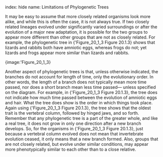 index: hide
name: Limitations of Phylogenetic Trees

It may be easy to assume that more closely related organisms look more alike, and while this is often the case, it is not always true. If two closely related lineages evolved under significantly varied surroundings or after the evolution of a major new adaptation, it is possible for the two groups to appear more different than other groups that are not as closely related. For example, the phylogenetic tree in {'Figure_20_1_3 Figure 20.1.3} shows that lizards and rabbits both have amniotic eggs, whereas frogs do not; yet lizards and frogs appear more similar than lizards and rabbits.


{image:'Figure_20_1_3}
        

Another aspect of phylogenetic trees is that, unless otherwise indicated, the branches do not account for length of time, only the evolutionary order. In other words, the length of a branch does not typically mean more time passed, nor does a short branch mean less time passed— unless specified on the diagram. For example, in {'Figure_20_1_3 Figure 20.1.3}, the tree does not indicate how much time passed between the evolution of amniotic eggs and hair. What the tree does show is the order in which things took place. Again using {'Figure_20_1_3 Figure 20.1.3}, the tree shows that the oldest trait is the vertebral column, followed by hinged jaws, and so forth. Remember that any phylogenetic tree is a part of the greater whole, and like a real tree, it does not grow in only one direction after a new branch develops. So, for the organisms in {'Figure_20_1_3 Figure 20.1.3}, just because a vertebral column evolved does not mean that invertebrate evolution ceased, it only means that a new branch formed. Also, groups that are not closely related, but evolve under similar conditions, may appear more phenotypically similar to each other than to a close relative.
